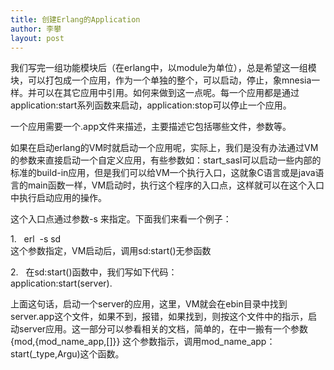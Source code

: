 ```yaml
---
title: 创建Erlang的Application
author: 李攀
layout: post
---
```

我们写完一组功能模块后（在erlang中，以module为单位），总是希望这一组模块，可以打包成一个应用，作为一个单独的整个，可以启动，停止，象mnesia一样。并可以在其它应用中引用。如何来做到这一点呢。每一个应用都是通过application:start系列函数来启动，application:stop可以停止一个应用。

一个应用需要一个.app文件来描述，主要描述它包括哪些文件，参数等。

如果在启动erlang的VM时就启动一个应用呢，实际上，我们是没有办法通过VM的参数来直接启动一个自定义应用，有些参数如：start_sasl可以启动一些内部的标准的build-in应用，但是我们可以给VM一个执行入口，这就象C语言或是java语言的main函数一样，VM启动时，执行这个程序的入口点，这样就可以在这个入口中执行启动应用的操作。

这个入口点通过参数-s 来指定。下面我们来看一个例子：

1.   erl  -s sd  
这个参数指定，VM启动后，调用sd:start()无参函数

2.   在sd:start()函数中，我们写如下代码：  
application:start(server).

上面这句话，启动一个server的应用，这里，VM就会在ebin目录中找到server.app这个文件，如果不到，报错，如果找到，则按这个文件中的指示，启动server应用。这一部分可以参看相关的文档，简单的，在中一搬有一个参数{mod,{mod\_name\_app,[]}} 这个参数指示，调用mod\_name\_app：start(_type,Argu)这个函数。
